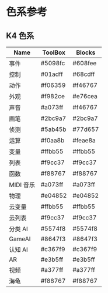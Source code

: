 # 色系参考

## K4 色系

|Name|ToolBox|Blocks|
|-|-|-|
|事件|#5098fc|#608fee|
|控制|#01adff|#68cdff|
|动作|#f06359|#f46767|
|外观|#f982ce|#e76cea|
|声音|#a073ff|#f46767|
|画笔|#2bc9a7|#2bc9a7|
|侦测|#5ab45b|#77d657|
|运算|#f0aa8b|#feae8a|
|变量|#ffbb55|#ffbb55|
|列表|#f9cc37|#f9cc37|
|函数|#f88767|#f88767|
|MIDI 音乐|#a073ff|#a073ff|
|物理|#e04852|#e04852|
|云变量|#ffbb55|#ffbb55|
|云列表|#f9cc37|#f9cc37|
|分类 AI|#5574f8|#5574f8|
|GameAI|#8647f3|#8647f3|
|认知 AI|#c367f9|#c367f9|
|AR|#e3b5ff|#e3b5ff|
|视频|#a377ff|#a377ff|
|海龟|#f88767|#f88767|